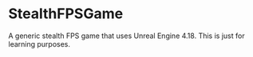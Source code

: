 # StealthFPSGame
A generic stealth FPS game that uses Unreal Engine 4.18. This is just for learning purposes.
